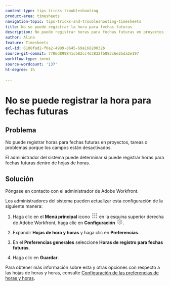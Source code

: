 ```yaml
---
content-type: tips-tricks-troubleshooting
product-area: timesheets
navigation-topic: tips-tricks-and-troubleshooting-timesheets
title: No se puede registrar la hora para fechas futuras
description: No puede registrar horas para fechas futuras en proyectos, tareas o problemas porque los campos están desactivados.
author: Alina
feature: Timesheets
exl-id: 6108fad2-f0a2-4989-8645-69a16820032b
source-git-commit: 7786d899841cb82cc4d3832fb083c6e2bda2e197
workflow-type: tm+mt
source-wordcount: '137'
ht-degree: 1%

---
```


# No se puede registrar la hora para fechas futuras

## Problema

No puede registrar horas para fechas futuras en proyectos, tareas o problemas porque los campos están desactivados. 

El administrador del sistema puede determinar si puede registrar horas para fechas futuras dentro de hojas de horas. 

## Solución

Póngase en contacto con el administrador de Adobe Workfront.

Los administradores del sistema pueden actualizar esta configuración de la siguiente manera:

1. Haga clic en el **Menú principal** icono ![](assets/main-menu-icon.png) en la esquina superior derecha de Adobe Workfront, haga clic en **Configuración** ![](assets/gear-icon-settings.png).

1. Expandir **Hojas de hora y horas** y haga clic en **Preferencias**.

1. En el **Preferencias generales** seleccione **Horas de registro para fechas futuras**. 

1. Haga clic en **Guardar**.

Para obtener más información sobre esta y otras opciones con respecto a las hojas de horas y horas, consulte [Configuración de las preferencias de horas y horas](../../administration-and-setup/set-up-workfront/configure-timesheets-schedules/timesheet-and-hour-preferences.md).
